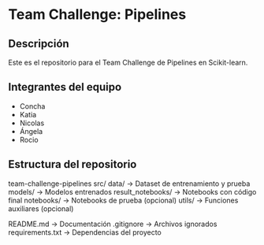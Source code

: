 # Team Challenge: Pipelines

## Descripción
Este es el repositorio para el Team Challenge de Pipelines en Scikit-learn.

## Integrantes del equipo
- Concha
- Katia
- Nicolas
- Ángela
- Rocio

## Estructura del repositorio

team-challenge-pipelines
src/
data/ → Dataset de entrenamiento y prueba
models/ → Modelos entrenados
result_notebooks/ → Notebooks con código final
notebooks/ → Notebooks de prueba (opcional)
utils/ → Funciones auxiliares (opcional)

README.md → Documentación
.gitignore → Archivos ignorados
requirements.txt → Dependencias del proyecto